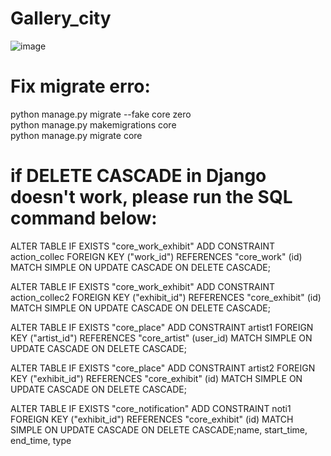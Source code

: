 # Gallery_city
![image](https://github.com/Hoaihx123/Gallery_city/assets/99666261/34e4c470-c7ee-42c5-927d-1882b6343464)
# Fix migrate erro: 
python manage.py migrate --fake core zero  
python manage.py makemigrations core  
python manage.py migrate core      
# if DELETE CASCADE in Django doesn't work, please run the SQL command below:
ALTER TABLE IF EXISTS "core_work_exhibit"
    ADD CONSTRAINT action_collec FOREIGN KEY ("work_id")
    REFERENCES "core_work" (id) MATCH SIMPLE
    ON UPDATE CASCADE
    ON DELETE CASCADE;

ALTER TABLE IF EXISTS "core_work_exhibit"
    ADD CONSTRAINT action_collec2 FOREIGN KEY ("exhibit_id")
    REFERENCES "core_exhibit" (id) MATCH SIMPLE
    ON UPDATE CASCADE
    ON DELETE CASCADE;

ALTER TABLE IF EXISTS "core_place"
    ADD CONSTRAINT artist1 FOREIGN KEY ("artist_id")
    REFERENCES "core_artist" (user_id) MATCH SIMPLE
    ON UPDATE CASCADE
    ON DELETE CASCADE;

ALTER TABLE IF EXISTS "core_place"
    ADD CONSTRAINT artist2 FOREIGN KEY ("exhibit_id")
    REFERENCES "core_exhibit" (id) MATCH SIMPLE
    ON UPDATE CASCADE
    ON DELETE CASCADE;

ALTER TABLE IF EXISTS "core_notification"
    ADD CONSTRAINT noti1 FOREIGN KEY ("exhibit_id")
    REFERENCES "core_exhibit" (id) MATCH SIMPLE
    ON UPDATE CASCADE
    ON DELETE CASCADE;name, start_time, end_time, type


